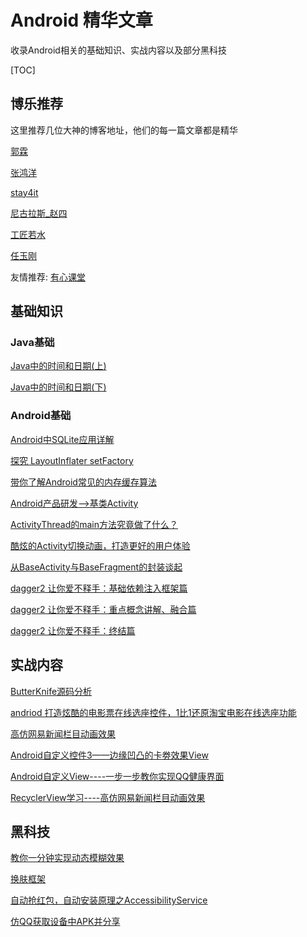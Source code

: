 # Android 精华文章

收录Android相关的基础知识、实战内容以及部分黑科技

[TOC]

## 博乐推荐

这里推荐几位大神的博客地址，他们的每一篇文章都是精华


[郭霖](http://blog.csdn.net/guolin_blog)

[张鸿洋](http://blog.csdn.net/lmj623565791)

[stay4it](http://www.jianshu.com/users/6e4c6553a7f9/latest_articles)

[尼古拉斯_赵四](http://www.wjdiankong.cn/category/android%E6%8A%80%E6%9C%AF%E7%AF%87/)

[工匠若水](http://blog.csdn.net/yanbober)

[任玉刚](http://blog.csdn.net/singwhatiwanna)

友情推荐: [有心课堂](http://stay4it.com/)

## 基础知识

### Java基础

[Java中的时间和日期(上)](http://blog.csdn.net/wl9739/article/details/51839502)

[Java中的时间和日期(下)](http://blog.csdn.net/wl9739/article/details/51882913)

### Android基础

[Android中SQLite应用详解](http://blog.csdn.net/liuhe688/article/details/6715983)

[探究 LayoutInflater setFactory](http://blog.csdn.net/lmj623565791/article/details/51503977)

[带你了解Android常见的内存缓存算法](http://blog.csdn.net/gdutxiaoxu/article/details/51914000)

[Android产品研发-->基类Activity](http://blog.csdn.net/qq_23547831/article/details/51546974)

[ActivityThread的main方法究竟做了什么？](http://www.jianshu.com/p/0efc71f349c8)

[酷炫的Activity切换动画，打造更好的用户体验](http://blog.csdn.net/huachao1001/article/details/51659963)

[从BaseActivity与BaseFragment的封装谈起](http://blog.csdn.net/tyk0910/article/details/51355026)

[dagger2 让你爱不释手：基础依赖注入框架篇](http://android.jobbole.com/82694/)

[dagger2 让你爱不释手：重点概念讲解、融合篇](http://android.jobbole.com/82704/)

[dagger2 让你爱不释手：终结篇](http://android.jobbole.com/82705/)

## 实战内容

[ButterKnife源码分析](http://www.jianshu.com/p/0f3f4f7ca505)

[andriod 打造炫酷的电影票在线选座控件，1比1还原淘宝电影在线选座功能](http://blog.csdn.net/qifengdeqingchen/article/details/518681260)

[高仿网易新闻栏目动画效果](http://blog.csdn.net/tyk0910/article/details/51460808)

[Android自定义控件3——边缘凹凸的卡劵效果View](http://blog.csdn.net/yissan/article/details/51429281)

[Android自定义View----一步一步教你实现QQ健康界面](http://blog.csdn.net/tyk0910/article/details/51594479)

[RecyclerView学习----高仿网易新闻栏目动画效果](http://blog.csdn.net/tyk0910/article/details/51460808)
## 黑科技

[教你一分钟实现动态模糊效果](http://blog.csdn.net/wl9739/article/details/51955598)

[换肤框架](http://blog.csdn.net/qq_22706515/article/details/51980573)

[自动抢红包，自动安装原理之AccessibilityService](http://www.jianshu.com/p/65afab3d1e2a)

[仿QQ获取设备中APK并分享](http://blog.csdn.net/lfdfhl/article/details/51286284)

